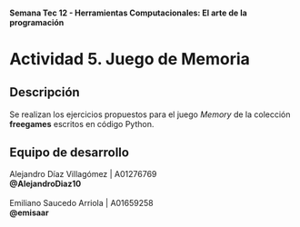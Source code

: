 #### Semana Tec 12 - Herramientas Computacionales: El arte de la programación
# Actividad 5. Juego de Memoria

## Descripción
Se realizan los ejercicios propuestos para el juego *Memory* de la colección **freegames** escritos en código Python.

## Equipo de desarrollo
Alejandro Díaz Villagómez | A01276769 \
**@AlejandroDiaz10** \
\
Emiliano Saucedo Arriola | A01659258 \
**@emisaar**
